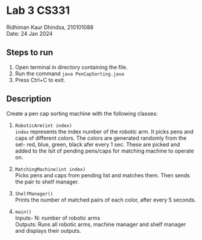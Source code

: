 # Lab 3 CS331
Ridhiman Kaur Dhindsa, 210101088  
Date: 24 Jan 2024  

## Steps to run
1) Open terminal in directory containing the file.  
2) Run the command `java PenCapSorting.java`  
3) Press Ctrl+C to exit.  

## Description
Create a pen cap sorting machine with the following classes:  
1) `RoboticArm(int index)`  
`index` represents the index number of the robotic arm. 
It picks pens and caps of different colors. The colors are generated randomly from the set- red, blue, green, black afer every 1 sec. These are picked and added to the lsit of pending pens/caps for matching machine to operate on.  

2) `MatchingMachine(int index)`  
Picks pens and caps from pending list and matches them. Then sends the pair to shelf manager.  

3) `ShelfManager()`  
Prints the number of matched pairs of each color, after every 5 seconds.  

4) `main()`  
Inputs- N: number of robotic arms  
Outputs: Runs all robotic arms, machine manager and shelf manager and displays their outputs.